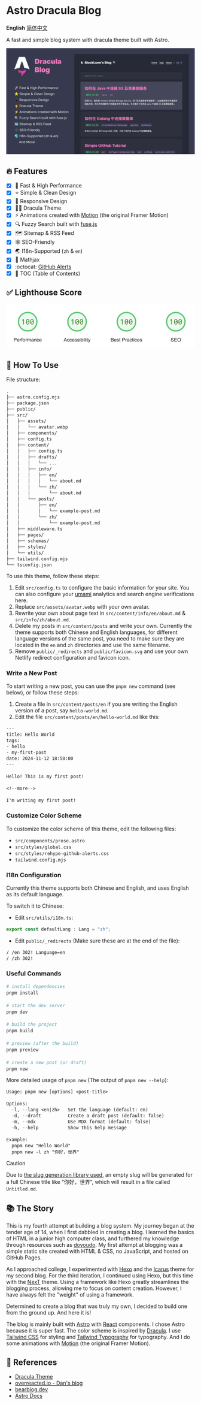 # Astro Dracula Blog

<p>
    <strong>English</strong>
    <a href="doc/readme_zh.md">简体中文</a>
</p>

A fast and simple blog system with dracula theme built with Astro.

[![Astro Dracula Blog](doc/img/hero.webp)](doc/gallery.md)

## :fire: Features

- [x] :rocket: Fast & High Performance
- [x] :star: Simple & Clean Design
- [x] :iphone: Responsive Design
- [x] :vampire_man: Dracula Theme
- [x] :zap: Animations created with [Motion](https://motion.dev) (the original Framer Motion)
- [x] :mag: Fuzzy Search built with [fuse.js](https://www.fusejs.io/)
- [x] :world_map: Sitemap & RSS Feed
- [x] :spider_web: SEO-Friendly
- [x] :earth_asia: I18n-Supported (`zh` & `en`)
- [x] :triangular_ruler: Mathjax
- [x] :octocat: [GitHub Alerts](https://github.com/chrisweb/rehype-github-alerts)
- [x] :book: TOC (Table of Contents)

## :white_check_mark: Lighthouse Score

<p aligh="center">
    <a href="https://pagespeed.web.dev/analysis/https-blocklune-cc/72o0c25cxa?form_factor=desktop">
        <img alt="Astro Dracula Blog Lighthouse Score" src="doc/img/lighthouse-score.png" />
    </a>
</p>

## :rocket: How To Use

File structure:

```text
.
├── astro.config.mjs
├── package.json
├── public/
├── src/
│   ├── assets/
│   │   └── avatar.webp
│   ├── components/
│   ├── config.ts
│   ├── content/
│   │   ├── config.ts
│   │   ├── drafts/
│   │   │   └── ...
│   │   ├── info/
│   │   │   ├── en/
│   │   │   │   └── about.md
│   │   │   └── zh/
│   │   │       └── about.md
│   │   └── posts/
│   │       ├── en/
│   │       │   └── example-post.md
│   │       └── zh/
│   │           └── example-post.md
│   ├── middleware.ts
│   ├── pages/
│   ├── schemas/
│   ├── styles/
│   └── utils/
├── tailwind.config.mjs
└── tsconfig.json
```

To use this theme, follow these steps:

1. Edit `src/config.ts` to configure the basic information for your site. You can also configure your [umami](https://umami.is/) analytics and search engine verifications here.
2. Replace `src/assets/avatar.webp` with your own avatar.
3. Rewrite your own about page text in `src/content/info/en/about.md` & `src/info/zh/about.md`.
4. Delete my posts in `src/content/posts` and write your own. Currently the theme supports both Chinese and English languages, for different language versions of the same post, you need to make sure they are located in the `en` and `zh` directories and use the same filename.
5. Remove `public/_redirects` and `public/favicon.svg` and use your own Netlify redirect configuration and favicon icon.

### Write a New Post

To start writing a new post, you can use the `pnpm new` command (see below), or follow these steps:

1. Create a file in `src/content/posts/en` if you are writing the English version of a post, say `hello-world.md`.
2. Edit the file `src/content/posts/en/hello-world.md` like this:

```text
---
title: Hello World
tags:
- hello
- my-first-post
date: 2024-11-12 18:50:00
---

Hello! This is my first post!

<!--more-->

I'm writing my first post!
```

### Customize Color Scheme

To customize the color scheme of this theme, edit the following files:

- `src/components/prose.astro`
- `src/styles/global.css`
- `src/styles/rehype-github-alerts.css`
- `tailwind.config.mjs`

### I18n Configuration

Currently this theme supports both Chinese and English, and uses English as its default language.

To switch it to Chinese:

- Edit `src/utils/i18n.ts`:

```ts
export const defaultLang : Lang = "zh";
```

- Edit `public/_redirects` (Make sure these are at the end of the file):

```text
/ /en 302! Language=en
/ /zh 302!
```

### Useful Commands

```bash
# install dependencies
pnpm install

# start the dev server
pnpm dev

# build the project
pnpm build

# preview (after the build)
pnpm preview

# create a new post (or draft)
pnpm new
```

More detailed usage of `pnpm new` (The output of `pnpm new --help`):

```text
Usage: pnpm new [options] <post-title>

Options:
  -l, --lang <en|zh>   Set the language (default: en)
  -d, --draft          Create a draft post (default: false)
  -m, --mdx            Use MDX format (default: false)
  -h, --help           Show this help message

Example:
  pnpm new "Hello World"
  pnpm new -l zh "你好，世界"
```

> [!Caution]
> Due to [the slug generation library used](https://www.npmjs.com/package/slugify), an empty slug will be generated for a full Chinese title like “你好，世界”, which will result in a file called `Untitled.md`.

## :books: The Story

This is my fourth attempt at building a blog system. My journey began at the tender age of 14, when I first dabbled in creating a blog. I learned the basics of HTML in a junior high computer class, and furthered my knowledge through resources such as [doyoudo](https://www.bilibili.com/video/BV1gp411f7j6). My first attempt at blogging was a simple static site created with HTML & CSS, no JavaScript, and hosted on GitHub Pages.

As I approached college, I experimented with [Hexo](https://hexo.io/) and the [Icarus](https://ppoffice.github.io/hexo-theme-icarus/) theme for my second blog. For the third iteration, I continued using Hexo, but this time with the [NexT](https://theme-next.js.org/) theme. Using a framework like Hexo greatly streamlines the blogging process, allowing me to focus on content creation. However, I have always felt the "weight" of using a framework.

Determined to create a blog that was truly my own, I decided to build one from the ground up. And here it is!

The blog is mainly built with [Astro](https://astro.build/) with [React](https://react.dev/) components. I chose Astro because it is super fast. The color scheme is inspired by [Dracula](https://draculatheme.com/). I use [Tailwind CSS](https://tailwindcss.com/) for styling and [Tailwind Typography](https://github.com/tailwindlabs/tailwindcss-typography) for typography. And I do some animations with [Motion](https://motion.dev) (the original Framer Motion).

## :link: References

- [Dracula Theme](https://draculatheme.com/contribute)
- [overreacted.io - Dan's blog](https://overreacted.io/)
- [bearblog.dev](https://bearblog.dev/)
- [Astro Docs](https://docs.astro.build/)
